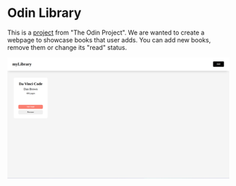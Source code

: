 # Odin Library
This is a [project](https://www.theodinproject.com/lessons/node-path-javascript-library) from "The Odin Project".
We are wanted to create a webpage to showcase books that user adds. You can add new books, remove them or change its "read" status.

![screenshot](/image/screenshot.png)
